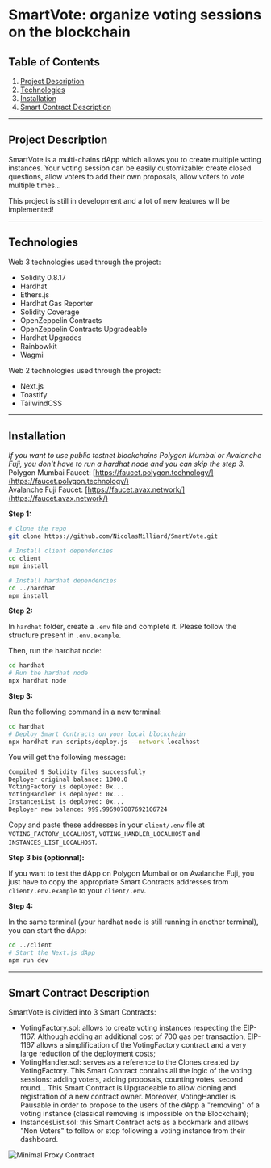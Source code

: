 # SmartVote: organize voting sessions on the blockchain

## Table of Contents

1. [Project Description](#project-description)
2. [Technologies](#technologies)
3. [Installation](#installation)
4. [Smart Contract Description](#smart-contracts)

---

<a name="project-description"></a>

## Project Description

SmartVote is a multi-chains dApp which allows you to create multiple voting instances. Your voting session can be easily customizable: create closed questions, allow voters to add their own proposals, allow voters to vote multiple times...

This project is still in development and a lot of new features will be implemented!

---

<a name="technologies"></a>

## Technologies

Web 3 technologies used through the project:

- Solidity 0.8.17
- Hardhat
- Ethers.js
- Hardhat Gas Reporter
- Solidity Coverage
- OpenZeppelin Contracts
- OpenZeppelin Contracts Upgradeable
- Hardhat Upgrades
- Rainbowkit
- Wagmi

Web 2 technologies used through the project:

- Next.js
- Toastify
- TailwindCSS

---

<a name="installation"></a>

## Installation

_If you want to use public testnet blockchains Polygon Mumbai or Avalanche Fuji, you don't have to run a hardhat node and you can skip the step 3._<br />
Polygon Mumbai Faucet: [https://faucet.polygon.technology/](https://faucet.polygon.technology/)<br />
Avalanche Fuji Faucet: [https://faucet.avax.network/](https://faucet.avax.network/)

**Step 1:**

```sh
# Clone the repo
git clone https://github.com/NicolasMilliard/SmartVote.git

# Install client dependencies
cd client
npm install

# Install hardhat dependencies
cd ../hardhat
npm install
```

**Step 2:**

In `hardhat` folder, create a `.env` file and complete it. Please follow the structure present in `.env.example`.

Then, run the hardhat node:

```sh
cd hardhat
# Run the hardhat node
npx hardhat node
```

**Step 3:**

Run the following command in a new terminal:

```sh
cd hardhat
# Deploy Smart Contracts on your local blockchain
npx hardhat run scripts/deploy.js --network localhost
```

You will get the following message:

```sh
Compiled 9 Solidity files successfully
Deployer original balance: 1000.0
VotingFactory is deployed: 0x...
VotingHandler is deployed: 0x...
InstancesList is deployed: 0x...
Deployer new balance: 999.996907087692106724
```

Copy and paste these addresses in your `client/.env` file at `VOTING_FACTORY_LOCALHOST`, `VOTING_HANDLER_LOCALHOST` and `INSTANCES_LIST_LOCALHOST`.

**Step 3 bis (optionnal):**

If you want to test the dApp on Polygon Mumbai or on Avalanche Fuji, you just have to copy the appropriate Smart Contracts addresses from `client/.env.example` to your `client/.env`.

**Step 4:**

In the same terminal (your hardhat node is still running in another terminal), you can start the dApp:

```sh
cd ../client
# Start the Next.js dApp
npm run dev
```

---

<a name="smart-contracts"></a>

## Smart Contract Description

SmartVote is divided into 3 Smart Contracts:

- VotingFactory.sol: allows to create voting instances respecting the EIP-1167. Although adding an additional cost of 700 gas per transaction, EIP-1167 allows a simplification of the VotingFactory contract and a very large reduction of the deployment costs;
- VotingHandler.sol: serves as a reference to the Clones created by VotingFactory. This Smart Contract contains all the logic of the voting sessions: adding voters, adding proposals, counting votes, second round... This Smart Contract is Upgradeable to allow cloning and registration of a new contract owner. Moreover, VotingHandler is Pausable in order to propose to the users of the dApp a "removing" of a voting instance (classical removing is impossible on the Blockchain);
- InstancesList.sol: this Smart Contract acts as a bookmark and allows "Non Voters" to follow or stop following a voting instance from their dashboard.

![Minimal Proxy Contract](https://nicolasmilliard.fr/_next/image?url=%2F_next%2Fstatic%2Fmedia%2Fsmart-vote-eip-1167.69a0a99f.png&w=1920&q=75)
